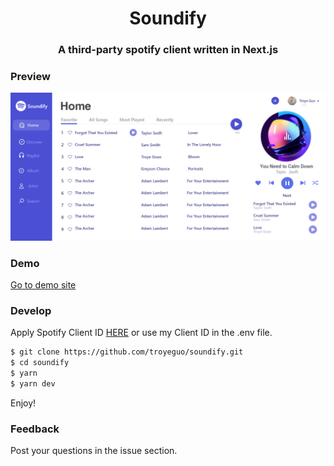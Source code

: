 <h1 align="center">Soundify</h1>
<h3 align="center">A third-party spotify client written in Next.js</h3>

### Preview

<img src="/public/demo.png">

### Demo

[Go to demo site](https://soundify.960960.xyz)

### Develop

Apply Spotify Client ID [HERE](https://developer.spotify.com/) or use my Client ID in the .env file.

```bash
$ git clone https://github.com/troyeguo/soundify.git
$ cd soundify
$ yarn
$ yarn dev
```

Enjoy!

### Feedback

Post your questions in the issue section.
